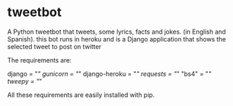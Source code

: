 # tweetbot
A Python tweetbot that tweets, some lyrics, facts and jokes. (in English and Spanish).
this bot runs in heroku and is a Django application that shows the selected tweet to post on twitter

The requirements are:

django = "*"
gunicorn = "*"
django-heroku = "*"
requests = "*"
"bs4" = "*"
tweepy = "*"

All these requirements are easily installed with pip.
